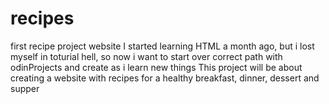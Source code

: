 # recipes
 first recipe project website
 I started learning HTML a month ago, but i lost myself in toturial hell, so now
 i want to start over correct path with odinProjects and create as i learn new things
 This project will be about creating a website with recipes for a healthy breakfast, dinner, dessert and supper
